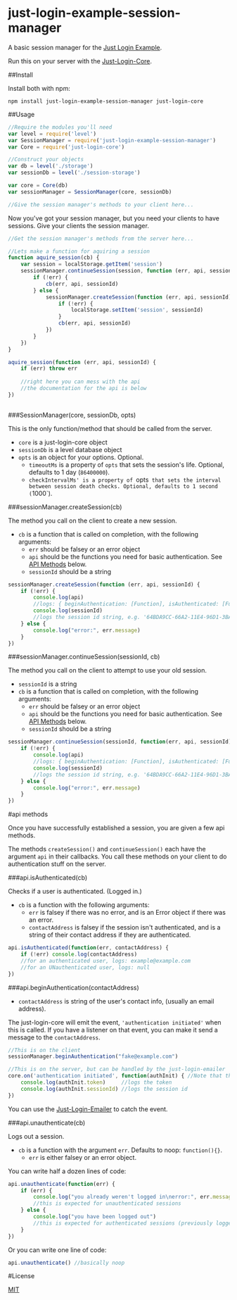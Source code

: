 just-login-example-session-manager
=====================

A basic session manager for the [Just Login Example](http://github.com/coding-in-the-wild/just-login-example).

Run this on your server with the [Just-Login-Core](http://github.com/coding-in-the-wild/just-login-core).

##Install

Install both with npm:

	npm install just-login-example-session-manager just-login-core
	
##Usage

```js
//Require the modules you'll need
var level = require('level')
var SessionManager = require('just-login-example-session-manager')
var Core = require('just-login-core')

//Construct your objects
var db = level('./storage')
var sessionDb = level('./session-storage')

var core = Core(db)
var sessionManager = SessionManager(core, sessionDb)

//Give the session manager's methods to your client here...
```

Now you've got your session manager, but you need your clients to have sessions. Give your clients the session manager.

```js
//Get the session manager's methods from the server here...

//Lets make a function for aquiring a session
function aquire_session(cb) {
	var session = localStorage.getItem('session')
	sessionManager.continueSession(session, function (err, api, sessionId) {
		if (!err) {
			cb(err, api, sessionId)
		} else {
			sessionManager.createSession(function (err, api, sessionId) {
				if (!err) {
					localStorage.setItem('session', sessionId)
				}
				cb(err, api, sessionId)
			})
		}
	})
}

aquire_session(function (err, api, sessionId) {
	if (err) throw err
	
	//right here you can mess with the api
	//the documentation for the api is below
})
	
```

###SessionManager(core, sessionDb, opts)

This is the only function/method that should be called from the server.

- `core` is a just-login-core object
- `sessionDb` is a level database object
- `opts` is an object for your options. Optional.
	- `timeoutMs` is a property of `opts` that sets the session's life. Optional, defaults to 1 day (`86400000`).
	- `checkIntervalMs' is a property of `opts` that sets the interval between session death checks. Optional, defaults to 1 second (`1000`).

###sessionManager.createSession(cb)

The method you call on the client to create a new session.

- `cb` is a function that is called on completion, with the following arguments:
	- `err` should be falsey or an error object
	- `api` should be the functions you need for basic authentication. See [API Methods](#api-methods) below.
	- `sessionId` should be a string

```js
sessionManager.createSession(function (err, api, sessionId) {
	if (!err) {
		console.log(api)
		//logs: { beginAuthentication: [Function], isAuthenticated: [Function], unAuthenticate: [Function] }
		console.log(sessionId)
		//logs the session id string, e.g. '64BDA9CC-66A2-11E4-96D1-3BA1DFC16A55'
	} else {
		console.log("error:", err.message)
	}
})
```

###sessionManager.continueSession(sessionId, cb)

The method you call on the client to attempt to use your old session.

- `sessionId` is a string
- `cb` is a function that is called on completion, with the following arguments:
	- `err` should be falsey or an error object
	- `api` should be the functions you need for basic authentication. See [API Methods](#api-methods) below.
	- `sessionId` should be a string

```js
sessionManager.continueSession(sessionId, function(err, api, sessionId) {
	if (!err) {
		console.log(api)
		//logs: { beginAuthentication: [Function], isAuthenticated: [Function], unAuthenticate: [Function] }
		console.log(sessionId)
		//logs the session id string, e.g. '64BDA9CC-66A2-11E4-96D1-3BA1DFC16A55'
	} else {
		console.log("error:", err.message)
	}
})
```

#api methods

Once you have successfully established a session, you are given a few api methods.

The methods `createSession()` and `continueSession()` each have the argument `api` in their callbacks. You call these methods on your client to do authentication stuff on the server.

###api.isAuthenticated(cb)

Checks if a user is authenticated. (Logged in.)

- `cb` is a function with the following arguments:
	- `err` is falsey if there was no error, and is an Error object if there was an error.
	- `contactAddress` is falsey if the session isn't authenticated, and is a string of their contact address if they are authenticated.

```js
api.isAuthenticated(function(err, contactAddress) {
	if (!err) console.log(contactAddress)
	//for an authenticated user, logs: example@example.com
	//for an UNauthenticated user, logs: null
})
```

###api.beginAuthentication(contactAddress)

- `contactAddress` is string of the user's contact info, (usually an email address).

The just-login-core will emit the event, `'authentication initiated'` when this is called. If you have a listener on that event, you can make it send a message to the `contactAddress`.

```js
//This is on the client
sessionManager.beginAuthentication("fake@example.com")
```
```js
//This is on the server, but can be handled by the just-login-emailer
core.on('authentication initiated', function(authInit) { //Note that this is the core, not the sessionManager
	console.log(authInit.token)     //logs the token
	console.log(authInit.sessionId) //logs the session id
})
```

You can use the [Just-Login-Emailer](https://github.com/coding-in-the-wild/just-login-emailer) to catch the event.

###api.unauthenticate(cb)

Logs out a session.

- `cb` is a function with the argument `err`. Defaults to noop: `function(){}`.
	- `err` is either falsey or an error object.

You can write half a dozen lines of code:

```js
api.unauthenticate(function(err) {
	if (err) {
		console.log("you already weren't logged in\nerror:", err.message)
		//this is expected for unauthenticated sessions
	} else {
		console.log("you have been logged out")
		//this is expected for authenticated sessions (previously logged in)
	}
})
```

Or you can write one line of code:

```js
api.unauthenticate() //basically noop
```

#License

[MIT](opensource.org/licenses/mit)
